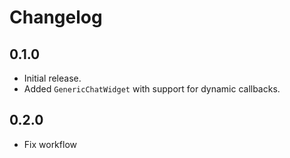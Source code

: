 # Changelog

## 0.1.0

- Initial release.
- Added `GenericChatWidget` with support for dynamic callbacks.

## 0.2.0

- Fix workflow